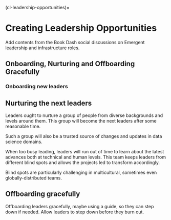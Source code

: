 (cl-leadership-opportunities)=
# Creating Leadership Opportunities

Add contents from the Book Dash social discussions on Emergent leadership and infrastructure roles.

## Onboarding, Nurturing and Offboarding Gracefully

### Onboarding new leaders

<!---[this video](https://www.youtube.com/watch?v=HQjRnWVmL28) and these notes https://github.com/jupytercon/2020-willingc/tree/master/notebooks

Onboarding guide.
Increasing responsibility over time.--->

## Nurturing the next leaders

Leaders ought to nurture a group of people from diverse backgrounds and levels around them. This group will become the next leaders after some reasonable time. 

Such a group will also be a trusted source of changes and updates in data science domains. 

When too busy leading, leaders will run out of time to learn about the latest advances both at technical and human levels.  This team keeps leaders from different blind spots and allows the projects led to transform accordingly.

Blind spots are particularly challenging in multicultural, sometimes even globally-distributed teams.

## Offboarding gracefully

Offboarding leaders gracefully, maybe using a guide, so they can step down if needed. Allow leaders to step down before they burn out.
